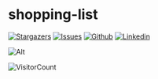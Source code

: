 # shopping-list
[![Stargazers][stars-shield]][stars-url]
[![Issues][issues-shield]][issues-url]
[![Github](https://img.shields.io/badge/-Github-000?style=flat&logo=Github&logoColor=white)](https://github.com/shubhamgoel23)
[![Linkedin](https://img.shields.io/badge/-LinkedIn-blue?style=flat&logo=Linkedin&logoColor=white)](https://www.linkedin.com/in/shubhamgoel23/)



[stars-shield]: https://img.shields.io/github/stars/shubhamgoel23/shopping-list.svg?style=for-the-badge
[stars-url]: https://github.com/shubhamgoel23/shopping-list/stargazers
[issues-shield]: https://img.shields.io/github/issues/shubhamgoel23/shopping-list.svg?style=for-the-badge
[issues-url]: https://github.com/shubhamgoel23/shopping-list/issues






![Alt](https://repobeats.axiom.co/api/embed/f8674f7677befb3f1caed729f2458060dad767a4.svg "Repobeats analytics image")

![VisitorCount](https://profile-counter.glitch.me/shubhamgoel23/count.svg)
